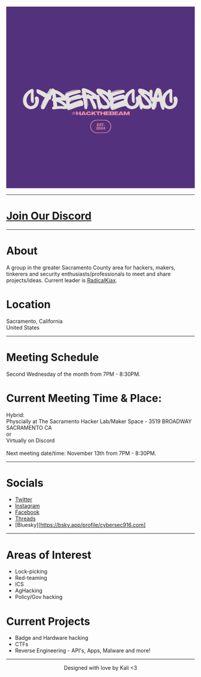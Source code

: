![ Logo ](./assets/images/HACKTHEBEAM.png)

---

# [Join Our Discord](https://discord.gg/bcXW6vETwH)

---

# About
A group in the greater Sacramento County area for hackers, makers, tinkerers and security enthusiasts/professionals to meet and share projects/ideas. Current leader is [RadicalKjax](https://twitter.com/radicalkjax).

# Location
Sacramento, California\
United States

---

# Meeting Schedule
Second Wednesday of the month from 7PM - 8:30PM.

# Current Meeting Time & Place:
Hybrid:\
Physcially at The Sacramento Hacker Lab/Maker Space - 3519 BROADWAY SACRAMENTO CA\
or\
Virtually on Discord\
\
Next meeting date/time: November 13th from 7PM - 8:30PM.

---

# Socials
* [Twitter](https://twitter.com/CyberSec916)
* [Instagram](https://instagram.com/cybersec916)
* [Facebook](https://facebook.com/profile.php?id=61559952651821)
* [Threads](https://www.threads.net/@cybersec916)
* [Bluesky][https://bsky.app/profile/cybersec916.com]

---

# Areas of Interest
* Lock-picking
* Red-teaming
* ICS
* AgHacking
* Policy/Gov hacking

# Current Projects
* Badge and Hardware hacking
* CTFs
* Reverse Engineering - API's, Apps, Malware and more!

---

<div align="center"> Designed with love by Kali <3

